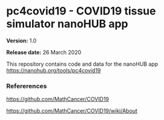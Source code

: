 # pc4covid19 - COVID19 tissue simulator nanoHUB app

**Version:** 1.0

**Release date:** 26 March 2020 

This repository contains code and data for the nanoHUB app https://nanohub.org/tools/pc4covid19

### Refererences
https://github.com/MathCancer/COVID19

https://github.com/MathCancer/COVID19/wiki/About
